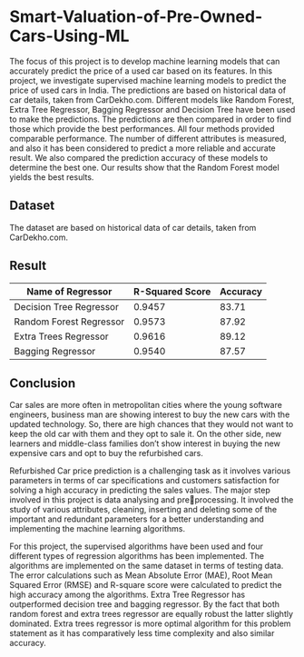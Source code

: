 # Smart-Valuation-of-Pre-Owned-Cars-Using-ML

The focus of this project is to develop machine learning models that can accurately predict the
price of a used car based on its features. In this project, we investigate supervised machine
learning models to predict the price of used cars in India. The predictions are based on historical
data of car details, taken from CarDekho.com. Different models like Random Forest, Extra
Tree Regressor, Bagging Regressor and Decision Tree have been used to make the predictions.
The predictions are then compared in order to find those which provide the best performances.
All four methods provided comparable performance. The number of different attributes is
measured, and also it has been considered to predict a more reliable and accurate result. We
also compared the prediction accuracy of these models to determine the best one. Our results
show that the Random Forest model yields the best results.


## Dataset
The dataset are based on historical data of car details, taken from CarDekho.com.

## Result
| Name of Regressor     | R-Squared Score     | Accuracy        |
| ------------- | ------------- | --------    |
| Decision Tree Regressor        | 0.9457        | 83.71   |
| Random Forest Regressor         | 0.9573        | 87.92   |
| Extra Trees Regressor | 0.9616| 89.12
|Bagging Regressor |  0.9540| 87.57

## Conclusion

Car sales are more often in metropolitan cities where the young software engineers,
business man are showing interest to buy the new cars with the updated technology. So, there
are high chances that they would not want to keep the old car with them and they opt to sale it.
On the other side, new learners and middle-class families don’t show interest in buying the new
expensive cars and opt to buy the refurbished cars.

Refurbished Car price prediction is a challenging task as it involves various parameters
in terms of car specifications and customers satisfaction for solving a high accuracy in
predicting the sales values. The major step involved in this project is data analysing and preprocessing. It involved the study of various attributes, cleaning, inserting and deleting some of
the important and redundant parameters for a better understanding and implementing the
machine learning algorithms.

For this project, the supervised algorithms have been used and four different types of
regression algorithms has been implemented. The algorithms are implemented on the same
dataset in terms of testing data. The error calculations such as Mean Absolute Error (MAE),
Root Mean Squared Error (RMSE) and R-square score were calculated to predict the high
accuracy among the algorithms. Extra Tree Regressor has outperformed decision tree and
bagging regressor. By the fact that both random forest and extra trees regressor are equally
robust the latter slightly dominated. Extra trees regressor is more optimal algorithm for this
problem statement as it has comparatively less time complexity and also similar accuracy.


